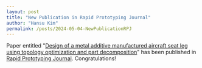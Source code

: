 ```yaml
---
layout: post
title: "New Publication in Rapid Prototyping Journal"
author: "Hansu Kim"
permalink: /posts/2024-05-04-NewPublicationRPJ
---
```


Paper entitled "[Design of a metal additive manufactured aircraft seat leg using topology optimization and part decomposition](https://doi.org/10.1108/RPJ-11-2023-0400)" has been published in [Rapid Prototyping Journal](https://www.emeraldgrouppublishing.com/journal/rpj). Congratulations!  
